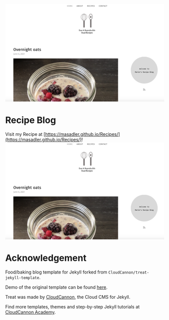 ![Treat template screenshot](images/_screenshot.png)
# Recipe Blog

Visit my Recipe at [https://masadler.github.io/Recipes/](https://masadler.github.io/Recipes/)!
![Blog screenshot](images/_screenshot.png)


# Acknowledgement

Food/baking blog template for Jekyll forked from `CloudCannon/treat-jekyll-template`. 

Demo of the original template can be found [here](https://spring-bat.cloudvent.net/).

Treat was made by [CloudCannon](http://cloudcannon.com/), the Cloud CMS for Jekyll.

Find more templates, themes and step-by-step Jekyll tutorials at [CloudCannon Academy](https://learn.cloudcannon.com/).
